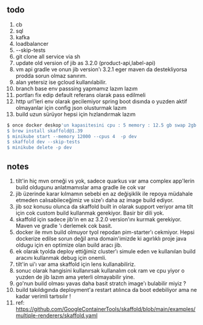## todo 

1. cb
2. sql
3. kafka
4. loadbalancer
5. --skip-tests
6. git clone all service via sh
7. update old version of jib as 3.2.0 (product-api,label-api)
8. vm api gradle ve onun jib version'ı 3.2.1 eger maven da destekliyorsa prodda sorun olmaz sanırım.
9. alan yetersiz ise gcloud kullanılabilir.
10. branch base env passsing yapmamız lazım lazım
11. portları fix edip default referans olarak pass edilmeli
12. http url'leri env olarak gecilemiyor spring boot dısında o yuzden aktif olmayanlar için config json olusturmak lazım
13. build uzun sürüyor hepsi için hızlandırmak lazım

```sh
$ once docker deskop'un kapasitesini cpu : 5 memory : 12.5 gb swap 2gb olarak set
$ brew install skaffold@1.39
$ minikube start --memory 12000 --cpus 4  -p dev
$ skaffold dev --skip-tests
$ minikube delete -p dev
```

## notes

1. tilt'in hiç mvn orneği vs yok, sadece quarkus var ama complex app'lerin build oldugunu anlatmamıslar ama gradle ile  cok var
2. jib üzerinde karar kılmamın sebebi en az değişiklik ile repoya müdahale etmeden calısabileceğimiz ve size'ı daha az image build ediyor.
3. jib soz konusu olunca da skaffold built in olarak support veriyor ama tilt için cok custom build kullanmak gerekiyor. Basir bir dili yok.
4. skaffold için sadece jib'in en az 3.2.0 version'ını kurmak gerekiyor. Maven ve gradle 'ı derlemek cok basit. 
5. docker ile mvn build olmuyor tyol repodan pim-starter'ı cekmiyor. Hepsi dockerize edilse sorun değil ama domain'imizde ki agırlıklı proje java oldugu için en optimize olan build aracı jib.
6. ek olarak tyolda deploy ettiğimiz cluster'ı simule eden ve kullanılan build aracını kullanmak debug için onemli.
7. tilt'in ui'ı var ama skaffold için lens kullanabiliriz.
8. sonuc olarak hangisini kullanırsak kullanalım cok ram ve cpu yiyor o yuzden de jib lazım ama yeterli olmayabilir yine.
9. go'nun build olması yavas daha basit stratch image'ı bulabilir miyiz ?
10. build takıldıgında deployment'a restart atılınca da boot edebiliyor ama ne kadar verimli tartısılır !
11. ref: https://github.com/GoogleContainerTools/skaffold/blob/main/examples/multiple-renderers/skaffold.yaml